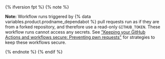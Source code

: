 {% ifversion fpt %}
{% note %}

**Note:**  Workflow runs triggered by {% data variables.product.prodname_dependabot %} pull requests run as if they are from a forked repository, and therefore use a read-only `GITHUB_TOKEN`. These workflow runs cannot access any secrets. See ["Keeping your GitHub Actions and workflows secure: Preventing pwn requests"](https://securitylab.github.com/research/github-actions-preventing-pwn-requests) for strategies to keep these workflows secure.

{% endnote %}
{% endif %}
